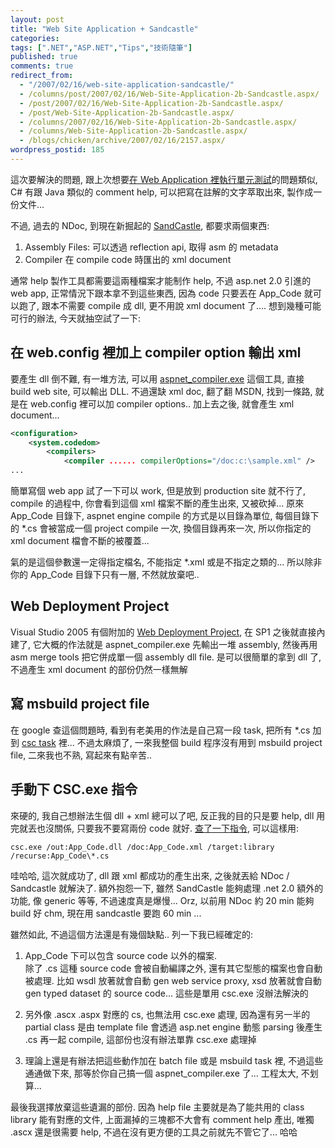 ```yaml
---
layout: post
title: "Web Site Application + Sandcastle"
categories:
tags: [".NET","ASP.NET","Tips","技術隨筆"]
published: true
comments: true
redirect_from:
  - "/2007/02/16/web-site-application-sandcastle/"
  - /columns/post/2007/02/16/Web-Site-Application-2b-Sandcastle.aspx/
  - /post/2007/02/16/Web-Site-Application-2b-Sandcastle.aspx/
  - /post/Web-Site-Application-2b-Sandcastle.aspx/
  - /columns/2007/02/16/Web-Site-Application-2b-Sandcastle.aspx/
  - /columns/Web-Site-Application-2b-Sandcastle.aspx/
  - /blogs/chicken/archive/2007/02/16/2157.aspx/
wordpress_postid: 185
---
```


這次要解決的問題, 跟上次想要[在 Web Application 裡執行單元測試](/post/e588a9e794a8-NUnitLite2c-e59ca8-App_Code-e4b88be5afabe596aee58583e6b8ace8a9a6.aspx)的問題類似, C# 有跟 Java 類似的 comment help, 可以把寫在註解的文字萃取出來, 製作成一份文件...

不過, 過去的 NDoc, 到現在新掘起的 [SandCastle](http://www.microsoft.com/downloads/details.aspx?FamilyID=E82EA71D-DA89-42EE-A715-696E3A4873B2&displaylang=en), 都要求兩個東西:

1. Assembly Files: 可以透過 reflection api, 取得 asm 的 metadata
2. Compiler 在 compile code 時匯出的 xml document

通常 help 製作工具都需要這兩種檔案才能制作 help, 不過 asp.net 2.0 引進的 web app, 正常情況下跟本拿不到這些東西, 因為 code 只要丟在 App_Code 就可以跑了, 跟本不需要 compile 成 dll, 更不用說 xml document 了.... 想到幾種可能可行的辦法, 今天就抽空試了一下:

## 在 web.config 裡加上 compiler option 輸出 xml

要產生 dll 倒不難, 有一堆方法, 可以用 [aspnet_compiler.exe](http://search.msdn.microsoft.com/search/Redirect.aspx?title=ASP.NET+Compilation+Tool+(Aspnet_compiler.exe)+&url=http://msdn2.microsoft.com/en-us/library/ms229863(VS.80).aspx) 這個工具, 直接 build web site, 可以輸出 DLL. 不過還缺 xml doc, 翻了翻 MSDN, 找到一條路, 就是在 web.config 裡可以加 compiler options.. 加上去之後, 就會產生 xml document...

```xml
<configuration>
    <system.codedom>
        <compilers>
            <compiler ...... compilerOptions="/doc:c:\sample.xml" />
...
```

簡單寫個 web app 試了一下可以 work, 但是放到 production site 就不行了, compile 的過程中, 你會看到這個 xml 檔案不斷的產生出來, 又被砍掉... 原來 App_Code 目錄下, aspnet engine compile 的方式是以目錄為單位, 每個目錄下的 *.cs 會被當成一個 project compile 一次, 換個目錄再來一次, 所以你指定的 xml document 檔會不斷的被覆蓋...

氣的是這個參數還一定得指定檔名, 不能指定 *.xml 或是不指定之類的... 所以除非你的 App_Code 目錄下只有一層, 不然就放棄吧..

## Web Deployment Project

Visual Studio 2005 有個附加的 [Web Deployment Project](http://msdn2.microsoft.com/en-us/asp.net/aa336619.aspx), 在 SP1 之後就直接內建了, 它大概的作法就是 aspnet_compiler.exe 先輸出一堆 assembly, 然後再用 asm merge tools 把它併成單一個 assembly dll file. 是可以很簡單的拿到 dll 了, 不過產生 xml document 的部份仍然一樣無解

## 寫 msbuild project file

在 google 查這個問題時, 看到有老美用的作法是自己寫一段 task, 把所有 *.cs 加到 [csc task](http://search.msdn.microsoft.com/search/Redirect.aspx?title=Csc+Task+&url=http://msdn2.microsoft.com/en-us/library/s5c8athz.aspx) 裡... 不過太麻煩了, 一來我整個 build 程序沒有用到 msbuild project file, 二來我也不熟, 寫起來有點辛苦..

## 手動下 CSC.exe 指令

來硬的, 我自己想辦法生個 dll + xml 總可以了吧, 反正我的目的只是要 help, dll 用完就丟也沒關係, 只要我不要寫兩份 code 就好. [查了一下指令](http://search.msdn.microsoft.com/search/Redirect.aspx?title=Working+with+the+C%23+2.0+Command+Line+Compiler+&url=http://msdn2.microsoft.com/en-us/library/ms379563(vs.80).aspx), 可以這樣用:

```
csc.exe /out:App_Code.dll /doc:App_Code.xml /target:library /recurse:App_Code\*.cs
```

哇哈哈, 這次就成功了, dll 跟 xml 都成功的產生出來, 之後就丟給 NDoc / Sandcastle 就解決了. 額外抱怨一下, 雖然 SandCastle 能夠處理 .net 2.0 額外的功能, 像 generic 等等, 不過速度真是爆慢... Orz, 以前用 NDoc 約 20 min 能夠 build 好 chm, 現在用 sandcastle 要跑 60 min ... 

雖然如此, 不過這個方法還是有幾個缺點.. 列一下我已經確定的:

1. App_Code 下可以包含 source code 以外的檔案.  
   除了 .cs 這種 source code 會被自動編譯之外, 還有其它型態的檔案也會自動被處理. 比如 wsdl 放著就會自動 gen web service proxy, xsd 放著就會自動 gen typed dataset 的 source code... 這些是單用 csc.exe 沒辦法解決的

2. 另外像 .ascx .aspx 對應的 cs, 也無法用 csc.exe 處理, 因為還有另一半的 partial class 是由 template file 會透過 asp.net engine 動態 parsing 後產生 .cs 再一起 compile, 這部份也沒有辦法單靠 csc.exe 處理掉

3. 理論上還是有辦法把這些動作加在 batch file 或是 msbuild task 裡, 不過這些通通做下來, 那等於你自己搞一個 aspnet_compiler.exe 了... 工程太大, 不划算...

最後我選擇放棄這些遺漏的部份. 因為 help file 主要就是為了能共用的 class library 能有對應的文件, 上面漏掉的三塊都不大會有 comment help 產出, 唯獨 .ascx 還是很需要 help, 不過在沒有更方便的工具之前就先不管它了... 哈哈
